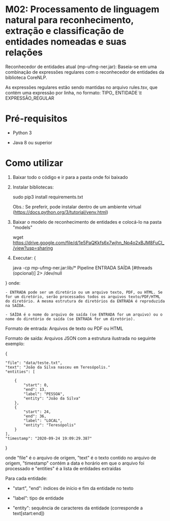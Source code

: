 # M02: Processamento de linguagem natural para reconhecimento, extração e classificação de entidades nomeadas e suas relações

Reconhecedor de entidades atual (mp-ufmg-ner.jar): Baseia-se em uma combinação de expressões regulares com o reconhecedor de entidades da biblioteca CoreNLP.

As expressões regulares estão sendo mantidas no arquivo rules.tsv, que contém uma expressão por linha, no formato: TIPO_ ENTIDADE \t EXPRESSÃO_REGULAR

# Pré-requisitos

- Python 3

- Java 8 ou superior



# Como utilizar

1) Baixar todo o código e ir para a pasta onde foi baixado

2) Instalar bibliotecas:

   sudo pip3 install requirements.txt

   Obs.: Se preferir, pode instalar dentro de um ambiente virtual (https://docs.python.org/3/tutorial/venv.html)

3) Baixar o modelo de reconhecimento de entidades e colocá-lo na pasta "models"

    wget https://drive.google.com/file/d/1e5PaQKkfs6x7wjhn_Np4o2xBJM8FuCI_/view?usp=sharing

4) Executar:
{

   java -cp mp-ufmg-ner.jar:lib/* Pipeline ENTRADA SAÍDA [#threads (opcional)] 2> /dev/null
   
}
   onde:

    - ENTRADA pode ser um diretório ou um arquivo texto, PDF, ou HTML. Se for um diretório, serão processados todos os arquivos texto/PDF/HTML do diretório. A mesma estrutura de diretórios da ENTRADA é reproduzida na SAÍDA.

    - SAÍDA é o nome do arquivo de saída (se ENTRADA for um arquivo) ou o nome do diretório de saída (se ENTRADA for um diretório). 


Formato de entrada: Arquivos de texto ou PDF ou HTML

Formato de saída: Arquivos JSON com a estrutura ilustrada no seguinte exemplo:

{

    "file": "data/teste.txt",
    "text": "João da Silva nasceu em Teresópolis."
    "entities": [
    
        {
            "start": 0,  
            "end": 13,   
            "label": "PESSOA", 
            "entity": "João da Silva" 
        },
        {
            "start": 24,
            "end": 36,
            "label": "LOCAL",
            "entity": "Teresópolis"
        } 
    ],
    "timestamp": "2020-09-24 19:09:29.387"
}


onde "file" é o arquivo de origem, "text" é o texto contido no arquivo de origem, "timestamp" contém a data e horário em que o arquivo foi processado e "entities" é a lista de entidades extraídas

Para cada entidade:

   - "start", "end": índices de início e fim da entidade no texto
   
   - "label": tipo de entidade
   
   - "entity": sequência de caracteres da entidade (corresponde a text[start:end])

 
